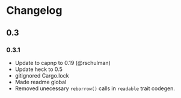# Changelog

## 0.3

### 0.3.1

- Update to capnp to 0.19 (@rschulman)
- Update heck to 0.5
- gitignored Cargo.lock
- Made readme global
- Removed unecessary `reborrow()` calls in `readable` trait codegen.
